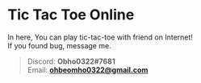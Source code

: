 # Tic Tac Toe Online

In here, You can play tic-tac-toe with friend on Internet!  
If you found bug, message me.

> Discord: **Obho0322#7681**  
> Email: **ohbeomho0322@gmail.com**
